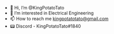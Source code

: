 - 👋 Hi, I’m @KingPotatoTato
- 👀 I’m interested in Electrical Engineering
- 📫 How to reach me kingpotatotato@gmail.com
- 📟 Discord - KingPotatoTato#1840
